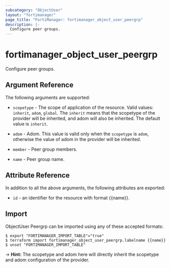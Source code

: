```yaml
---
subcategory: "ObjectUser"
layout: "fortimanager"
page_title: "FortiManager: fortimanager_object_user_peergrp"
description: |-
  Configure peer groups.
---
```


# fortimanager_object_user_peergrp
Configure peer groups.

## Argument Reference


The following arguments are supported:

* `scopetype` - The scope of application of the resource. Valid values: `inherit`, `adom`, `global`. The `inherit` means that the scopetype of the provider will be inherited, and adom will also be inherited. The default value is `inherit`.
* `adom` - Adom. This value is valid only when the `scopetype` is `adom`, otherwise the value of adom in the provider will be inherited.

* `member` - Peer group members.
* `name` - Peer group name.


## Attribute Reference

In addition to all the above arguments, the following attributes are exported:
* `id` - an identifier for the resource with format {{name}}.

## Import

ObjectUser Peergrp can be imported using any of these accepted formats:
```
$ export "FORTIMANAGER_IMPORT_TABLE"="true"
$ terraform import fortimanager_object_user_peergrp.labelname {{name}}
$ unset "FORTIMANAGER_IMPORT_TABLE"
```
-> **Hint:** The scopetype and adom here will directly inherit the scopetype and adom configuration of the provider.

